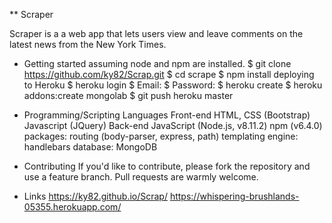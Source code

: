 ** Scraper

Scraper is a a web app that lets users view and leave comments on the latest news from the New York Times.

* Getting started
assuming node and npm are installed.
$ git clone https://github.com/ky82/Scrap.git
$ cd scrape
$ npm install
deploying to Heroku
$ heroku login
$ Email: <enter email>
$ Password: <password>
$ heroku create <enter app name>
$ heroku addons:create mongolab
$ git push heroku master
  
* Programming/Scripting Languages
Front-end
HTML, CSS (Bootstrap)
Javascript (JQuery)
Back-end
JavaScript (Node.js, v8.11.2)
npm (v6.4.0) packages: routing (body-parser, express, path)
templating engine: handlebars
database: MongoDB
* Contributing
If you'd like to contribute, please fork the repository and use a feature branch. Pull requests are warmly welcome.

* Links
https://ky82.github.io/Scrap/
https://whispering-brushlands-05355.herokuapp.com/

